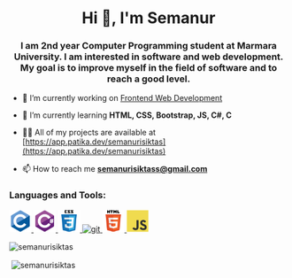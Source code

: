 <h1 align="center">Hi 👋, I'm Semanur</h1>
<h3 align="center">I am 2nd year Computer Programming student at Marmara University. I am interested in software and web development. My goal is to improve myself in the field of software and to reach a good level.</h3>

- 🔭 I’m currently working on [Frontend Web Development](https://app.patika.dev/paths/baslangic-seviye-frontend-web-development-patikasi)

- 🌱 I’m currently learning **HTML, CSS, Bootstrap, JS, C#, C**

- 👨‍💻 All of my projects are available at [https://app.patika.dev/semanurisiktas](https://app.patika.dev/semanurisiktas)

- 📫 How to reach me **semanurisiktass@gmail.com**

<h3 align="left">Languages and Tools:</h3>
<p align="left"> <a href="https://www.cprogramming.com/" target="_blank" rel="noreferrer"> <img src="https://raw.githubusercontent.com/devicons/devicon/master/icons/c/c-original.svg" alt="c" width="40" height="40"/> </a> <a href="https://www.w3schools.com/cs/" target="_blank" rel="noreferrer"> <img src="https://raw.githubusercontent.com/devicons/devicon/master/icons/csharp/csharp-original.svg" alt="csharp" width="40" height="40"/> </a> <a href="https://www.w3schools.com/css/" target="_blank" rel="noreferrer"> <img src="https://raw.githubusercontent.com/devicons/devicon/master/icons/css3/css3-original-wordmark.svg" alt="css3" width="40" height="40"/> </a> <a href="https://git-scm.com/" target="_blank" rel="noreferrer"> <img src="https://www.vectorlogo.zone/logos/git-scm/git-scm-icon.svg" alt="git" width="40" height="40"/> </a> <a href="https://www.w3.org/html/" target="_blank" rel="noreferrer"> <img src="https://raw.githubusercontent.com/devicons/devicon/master/icons/html5/html5-original-wordmark.svg" alt="html5" width="40" height="40"/> </a> <a href="https://developer.mozilla.org/en-US/docs/Web/JavaScript" target="_blank" rel="noreferrer"> <img src="https://raw.githubusercontent.com/devicons/devicon/master/icons/javascript/javascript-original.svg" alt="javascript" width="40" height="40"/> </a> </p>

<p><img align="center" src="https://github-readme-stats.vercel.app/api/top-langs?username=semanurisiktas&show_icons=true&locale=en&layout=compact" alt="semanurisiktas" /></p> 

<p>&nbsp;<img align="center" src="https://github-readme-stats.vercel.app/api?username=semanurisiktas&show_icons=true&locale=en" alt="semanurisiktas" /></p>
